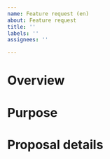 ```yaml
---
name: Feature request (en)
about: Feature request
title: ''
labels: ''
assignees: ''

---
```


# Overview

# Purpose

# Proposal details
